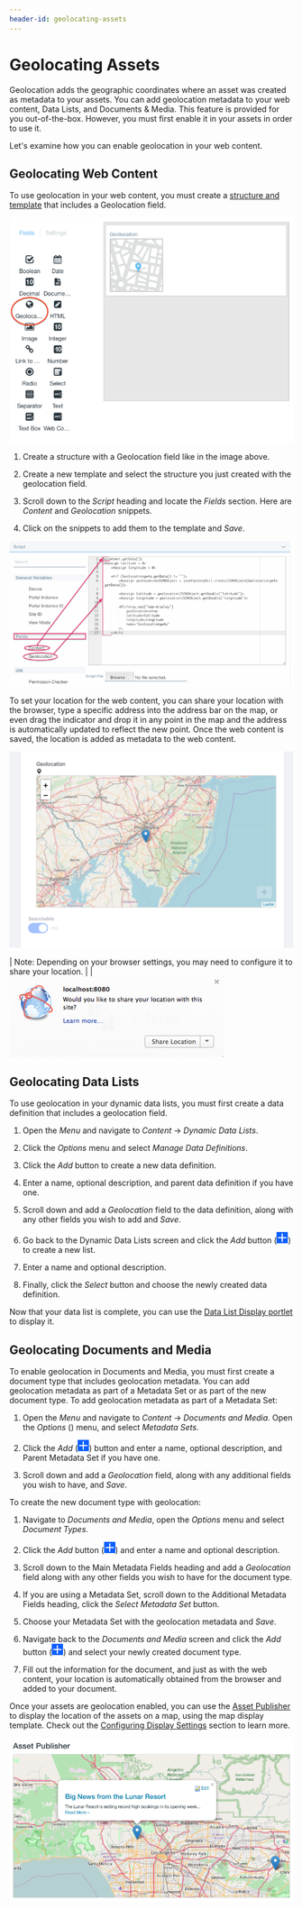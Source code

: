 ```yaml
---
header-id: geolocating-assets
---
```


# Geolocating Assets

Geolocation adds the geographic coordinates where an asset was created as
metadata to your assets. You can add geolocation metadata to your web content,
Data Lists, and Documents & Media. This feature is provided for you
out-of-the-box. However, you must first enable it in your assets in order to
use it.

Let's examine how you can enable geolocation in your web content.

## Geolocating Web Content

To use geolocation in your web content, you must create a 
[structure and template](/docs/7-1/user/-/knowledge_base/u/designing-uniform-content)
that includes a Geolocation field. 

![Figure 1: Add a geolocation field to your structure to enable geolocation in your web content.](../../../images/geo-structure.png)

1.  Create a structure with a Geolocation field like in the image 
    above.

2.  Create a new template and select the structure you just created 
    with the geolocation field.

3.  Scroll down to the *Script* heading and locate the *Fields* section. Here 
    are *Content* and *Geolocation* snippets.

4.  Click on the snippets to add them to the template and *Save*.

![Figure 2: Add the Content and Geolocation snippets to create your web content template quickly.](../../../images/web-content-geolocation-template.png)

To set your location for the web content, you can share your location with the 
browser, type a specific address into the address bar on the map, or even drag 
the indicator and drop it in any point in the map and the address is
automatically updated to reflect the new point. Once the web content is saved, 
the location is added as metadata to the web content.

![Figure 3: You can enter your location in the address bar, move the indicator to a location, or share your location with the browser.](../../../images/web-content-geo-create.png)

| Note: Depending on your browser settings, you may need to configure it to share your location.
| 
| ![Figure 4: Make sure your browser is configured to share your location.](../../../images/share-location-dialog.png)

## Geolocating Data Lists

To use geolocation in your dynamic data lists, you must first create a data
definition that includes a geolocation field.

1.  Open the *Menu* and navigate to *Content* &rarr; *Dynamic Data Lists*. 

2.  Click the *Options* menu and select *Manage Data Definitions*.

3.  Click the *Add* button to create a new data definition.

4.  Enter a name, optional description, and parent data definition if you have 
    one.
 
5.  Scroll down and add a *Geolocation* field to the data definition, along 
    with any other fields you wish to add and *Save*.

6.  Go back to the Dynamic Data Lists screen and click the *Add* button 
    (![add](../../../images/icon-add.png)) to 
    create a new list.

7.  Enter a name and optional description.

8.  Finally, click the *Select* button and choose the newly created data 
    definition.

Now that your data list is complete, you can use the 
[Data List Display portlet](/docs/7-1/user/-/knowledge_base/u/creating-data-lists) 
to display it.

## Geolocating Documents and Media

To enable geolocation in Documents and Media, you must first create a document
type that includes geolocation metadata. You can add geolocation metadata as
part of a Metadata Set or as part of the new document type. To add geolocation
metadata as part of a Metadata Set:

1.  Open the *Menu* and navigate to *Content* &rarr; *Documents and Media*. Open the *Options* () menu, and select *Metadata Sets*.

2.  Click the *Add* (![add](../../../images/icon-add.png)) button and enter
    a name, optional description, and Parent Metadata Set if you have one.

3.  Scroll down and add a *Geolocation* field, along with any additional fields 
    you wish to have, and *Save*.

To create the new document type with geolocation:

1.  Navigate to *Documents and Media*, open the *Options* menu and select 
    *Document Types*. 

2.  Click the *Add* button (![add](../../../images/icon-add.png)) and enter
    a name and optional description.

3.  Scroll down to the Main Metadata Fields heading and add a *Geolocation* 
    field along with any other fields you wish to have for the document type.
 
4.  If you are using a Metadata Set, scroll down to the Additional Metadata 
    Fields heading, click the *Select Metadata Set* button.

5.  Choose your Metadata Set with the geolocation metadata and *Save*.

6.  Navigate back to the *Documents and Media* screen and click the *Add*
    button (![add](../../../images/icon-add.png)) and select your newly created document type.

7.  Fill out the information for the document, and just as with the web 
    content, your location is automatically obtained from the browser and added 
    to your document.

Once your assets are geolocation enabled, you can use the [Asset Publisher](/docs/7-1/user/-/knowledge_base/u/publishing-assets) 
to display the location of the assets on a map, using the map display template.
Check out the [Configuring Display Settings](/docs/7-1/user/-/knowledge_base/u/configuring-display-settings)
section to learn more.

![Figure 5: The Asset Publisher can display your geolocated assets on a map.](../../../images/geo-map.png)

